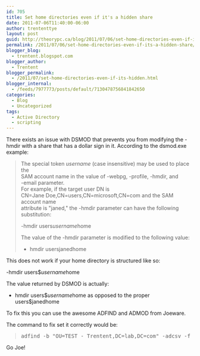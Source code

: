 ```yaml
---
id: 705
title: Set home directories even if it's a hidden share
date: 2011-07-06T11:40:00-06:00
author: trententtye
layout: post
guid: http://theorypc.ca/blog/2011/07/06/set-home-directories-even-if-its-a-hidden-share/
permalink: /2011/07/06/set-home-directories-even-if-its-a-hidden-share/
blogger_blog:
  - trentent.blogspot.com
blogger_author:
  - Trentent
blogger_permalink:
  - /2011/07/set-home-directories-even-if-its-hidden.html
blogger_internal:
  - /feeds/7977773/posts/default/7130478756841842650
categories:
  - Blog
  - Uncategorized
tags:
  - Active Directory
  - scripting
---
```

There exists an issue with DSMOD that prevents you from modifying the -hmdir with a share that has a dollar sign in it. According to the dsmod.exe example:

> The special token $username$ (case insensitive) may be used to place the  
> SAM account name in the value of -webpg, -profile, -hmdir, and  
> -email parameter.  
> For example, if the target user DN is  
> CN=Jane Doe,CN=users,CN=microsoft,CN=com and the SAM account name  
> attribute is "janed," the -hmdir parameter can have the following  
> substitution:
> 
> -hmdir users$username$home
> 
> The value of the -hmdir parameter is modified to the following value:
> 
> - hmdir usersjanedhome

This does not work if your home directory is structured like so:

-hmdir users$$username$home

The value returned by DSMOD is actually:

- hmdir users$$username$home as opposed to the proper  
users$janedhome

To fix this you can use the awesome ADFIND and ADMOD from Joeware.

The command to fix set it correctly would be:

> <pre class="lang:batch decode:true ">adfind -b "OU=TEST - Trentent,DC=lab,DC=com" -adcsv -f "(&objectClass=user)" samAccountName | admod homeDirectory::\\test\test$\{{samAccountName}} homeDrive::Z:</pre>

Go Joe!

<!-- AddThis Advanced Settings generic via filter on the_content -->

<!-- AddThis Share Buttons generic via filter on the_content -->